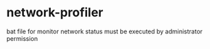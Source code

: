 # network-profiler
bat file for monitor network status
must be executed by administrator permission
